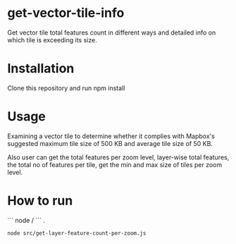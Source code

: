 # get-vector-tile-info

Get vector tile total features count in different ways and detailed info on which tile is exceeding its size.

<h1>Installation</h1>
Clone this repository and run npm install

<h1>Usage</h1>
 Examining a vector tile to determine whether it complies with Mapbox's suggested maximum tile size of 500 KB and average tile size of 50 KB.

 Also user can get the total features per zoom level, layer-wise total features, the total no of features per tile, get the min and max size of tiles per zoom level.

 <h1>How to run</h1>
 ```
 node <filepath>/<filename>
```
	 .
	 
```
node src/get-layer-feature-count-per-zoom.js
```
 
